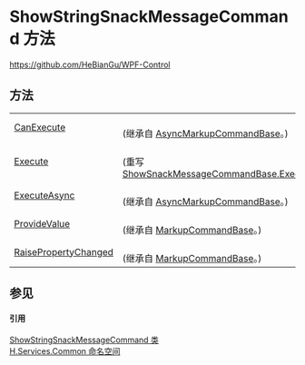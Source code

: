 # ShowStringSnackMessageCommand 方法
https://github.com/HeBianGu/WPF-Control



## 方法
<table>
<tr>
<td><a href="dc3e6516-46fa-e31c-9b32-f5b81040a4f9">CanExecute</a></td>
<td><br />(继承自 <a href="3ea4fc84-fb37-4339-5623-ab8b803575c3">AsyncMarkupCommandBase</a>。)</td></tr>
<tr>
<td><a href="66ade6e0-0957-0336-bace-5e9f9ca55b1f">Execute</a></td>
<td><br />(重写 <a href="45ae511e-cbd4-a452-dab9-98b2f156489f">ShowSnackMessageCommandBase.Execute(Object)</a>)</td></tr>
<tr>
<td><a href="4901e12e-2666-2ea5-8b33-6123fd1f9610">ExecuteAsync</a></td>
<td><br />(继承自 <a href="3ea4fc84-fb37-4339-5623-ab8b803575c3">AsyncMarkupCommandBase</a>。)</td></tr>
<tr>
<td><a href="0f88947c-5845-91d6-33fb-8345fb3df8ac">ProvideValue</a></td>
<td><br />(继承自 <a href="96511e58-0fc0-ad75-3062-def1728c0866">MarkupCommandBase</a>。)</td></tr>
<tr>
<td><a href="1e2f2501-f35c-bd75-d0dc-ecd53d8629c7">RaisePropertyChanged</a></td>
<td><br />(继承自 <a href="96511e58-0fc0-ad75-3062-def1728c0866">MarkupCommandBase</a>。)</td></tr>
</table>

## 参见


#### 引用
<a href="3a7ca75a-c3b4-b6fd-728c-1354881acc9e">ShowStringSnackMessageCommand 类</a>  
<a href="b9cdd84f-6623-a51a-f53b-465103ced202">H.Services.Common 命名空间</a>  
